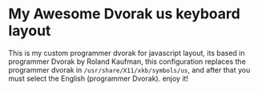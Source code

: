 # My Awesome Dvorak us keyboard layout
 This is my custom programmer dvorak for javascript layout, its based in programmer Dvorak by Roland Kaufman, this configuration replaces the programmer dvorak in `/usr/share/X11/xkb/symbols/us`, and after that you must select the English (programmer Dvorak). enjoy it!
